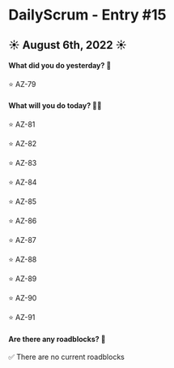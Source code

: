 # DailyScrum - Entry #15
## :sunny: August 6th, 2022 :sunny:

#### What did you do yesterday? :calendar:

:star: AZ-79

#### What will you do today? :running::dash:

:star: AZ-81

:star: AZ-82

:star: AZ-83

:star: AZ-84

:star: AZ-85

:star: AZ-86

:star: AZ-87

:star: AZ-88

:star: AZ-89

:star: AZ-90

:star: AZ-91

#### Are there any roadblocks? :triangular_flag_on_post:

:white_check_mark: There are no current roadblocks